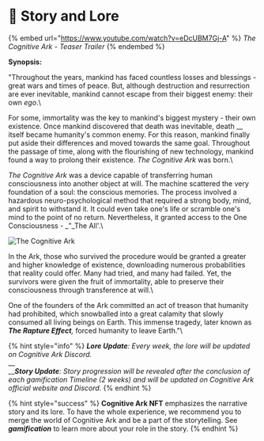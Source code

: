 # 📜 Story and Lore

{% embed url="https://www.youtube.com/watch?v=eDcUBM7Gj-A" %}
_The Cognitive Ark - Teaser Trailer_
{% endembed %}

&#x20;**Synopsis:**

"Throughout the years, mankind has faced countless losses and blessings - great wars and times of peace. But, although destruction and resurrection are ever inevitable, mankind cannot escape from their biggest enemy: their own _ego_.\


For some, immortality was the key to mankind's biggest mystery - their own existence. Once mankind discovered that death was inevitable, death __ itself became humanity's common enemy. For this reason, mankind finally put aside their differences and moved towards the same goal. Throughout the passage of time, along with the flourishing of new technology, mankind found a way to prolong their existence. _The Cognitive Ark_ was born.\


_The Cognitive Ark_ was a device capable of transferring human consciousness into another object at will. The machine scattered the very foundation of a soul: the conscious memories. The process involved a hazardous neuro-psychological method that required a strong body, mind, and spirit to withstand it. It could even take one's life or scramble one's mind to the point of no return. Nevertheless, it granted access to the One Consciousness - _"_The All'.\


![The Cognitive Ark](../.gitbook/assets/Present\_Backgrounds.png)

In the Ark, those who survived the procedure would be granted a greater and higher knowledge of existence, downloading numerous probabilities that reality could offer. Many had tried, and many had failed. Yet, the survivors were given the fruit of immortality, able to preserve their consciousness through transference at will.\


One of the founders of the Ark committed an act of treason that humanity had prohibited, which snowballed into a great calamity that slowly consumed all living beings on Earth. This immense tragedy, later known as _**The Rapture Effect**,_ forced humanity to leave Earth."\


{% hint style="info" %}
_**Lore Update**: Every week, the lore will be updated on Cognitive Ark Discord._\
__\
___**Story Update**: Story progression will be revealed after the conclusion of each gamification Timeline (2 weeks) and will be updated on Cognitive Ark official website and Discord._
{% endhint %}

{% hint style="success" %}
**Cognitive Ark NFT** emphasizes the narrative story and its lore. To have the whole experience, we recommend you to merge the world of Cognitive Ark and be a part of the storytelling. See _**gamification**_ to learn more about your role in the story.
{% endhint %}
